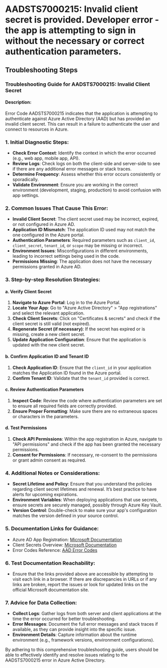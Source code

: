 
# AADSTS7000215: Invalid client secret is provided. Developer error - the app is attempting to sign in without the necessary or correct authentication parameters.


## Troubleshooting Steps
### Troubleshooting Guide for AADSTS7000215: Invalid Client Secret

#### Description:
Error Code AADSTS7000215 indicates that the application is attempting to authenticate against Azure Active Directory (AAD) but has provided an invalid client secret. This can result in a failure to authenticate the user and connect to resources in Azure.

### 1. Initial Diagnostic Steps:
- **Check Error Context**: Identify the context in which the error occurred (e.g., web app, mobile app, API).
- **Review Logs**: Check logs on both the client-side and server-side to see if there are any additional error messages or stack traces.
- **Determine Frequency**: Assess whether this error occurs consistently or sporadically.
- **Validate Environment**: Ensure you are working in the correct environment (development, staging, production) to avoid confusion with app settings.

### 2. Common Issues That Cause This Error:
- **Invalid Client Secret**: The client secret used may be incorrect, expired, or not configured in Azure AD.
- **Application ID Mismatch**: The application ID used may not match the one configured in the Azure portal.
- **Authentication Parameters**: Required parameters such as `client_id`, `client_secret`, `tenant_id`, or `scope` may be missing or incorrect.
- **Environment Issues**: Misconfigurations in different environments, leading to incorrect settings being used in the code.
- **Permissions Missing**: The application does not have the necessary permissions granted in Azure AD.

### 3. Step-by-step Resolution Strategies:

#### a. Verify Client Secret
1. **Navigate to Azure Portal**: Log in to the Azure Portal.
2. **Locate Your App**: Go to "Azure Active Directory" > "App registrations" and select the relevant application.
3. **Check Client Secrets**: Click on "Certificates & secrets" and check if the client secret is still valid (not expired).
4. **Regenerate Secret (if necessary)**: If the secret has expired or is missing, create a new client secret.
5. **Update Application Configuration**: Ensure that the application is updated with the new client secret.

#### b. Confirm Application ID and Tenant ID
1. **Check Application ID**: Ensure that the `client_id` in your application matches the Application ID found in the Azure portal.
2. **Confirm Tenant ID**: Validate that the `tenant_id` provided is correct.

#### c. Review Authentication Parameters
1. **Inspect Code**: Review the code where authentication parameters are set to ensure all required fields are correctly provided.
2. **Ensure Proper Formatting**: Make sure there are no extraneous spaces or characters in the parameters.

#### d. Test Permissions
1. **Check API Permissions**: Within the app registration in Azure, navigate to "API permissions" and check if the app has been granted the necessary permissions.
2. **Consent for Permissions**: If necessary, re-consent to the permissions or grant admin consent as required.

### 4. Additional Notes or Considerations:
- **Secret Lifetime and Policy**: Ensure that you understand the policies regarding client secret lifetimes and renewal. It’s best practice to have alerts for upcoming expirations.
- **Environment Variables**: When deploying applications that use secrets, ensure secrets are securely managed, possibly through Azure Key Vault.
- **Version Control**: Double-check to make sure your app's configuration matches the version defined in your source control.

### 5. Documentation Links for Guidance:
- Azure AD App Registration: [Microsoft Documentation](https://docs.microsoft.com/en-us/azure/active-directory/develop/quickstart-register-app)
- Client Secrets Overview: [Microsoft Documentation](https://docs.microsoft.com/en-us/azure/active-directory/develop/quickstart-application-settings)
- Error Codes Reference: [AAD Error Codes](https://docs.microsoft.com/en-us/azure/active-directory/develop/reference-aad-error-codes)

### 6. Test Documentation Reachability:
- Ensure that the links provided above are accessible by attempting to visit each link in a browser. If there are discrepancies in URLs or if any links are broken, report the issues or look for updated links on the official Microsoft documentation site.

### 7. Advice for Data Collection:
- **Collect Logs**: Gather logs from both server and client applications at the time the error occurred for better troubleshooting.
- **Error Messages**: Document the full error messages and stack traces if available, as they can provide insight into the specific issue.
- **Environment Details**: Capture information about the runtime environment (e.g., framework versions, environment configurations).

By adhering to this comprehensive troubleshooting guide, users should be able to effectively identify and resolve issues relating to the AADSTS7000215 error in Azure Active Directory.